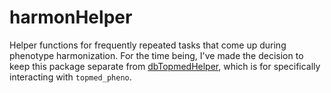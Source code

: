 # harmonHelper

Helper functions for frequently repeated tasks that come up during phenotype harmonization. For the time being, I've made the decision to keep this package separate from [dbTopmedHelper](https://github.com/UW-GAC/dbTopmedHelper), which is for specifically interacting with `topmed_pheno`.